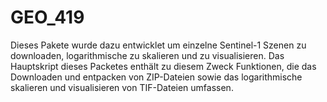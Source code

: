 # GEO_419
Dieses Pakete wurde dazu entwicklet um einzelne Sentinel-1 Szenen zu downloaden, logarithmische zu skalieren und zu visualisieren. Das Hauptskript dieses Packetes enthält zu diesem Zweck Funktionen, die das Downloaden und entpacken von ZIP-Dateien sowie das logarithmische skalieren und visualisieren von TIF-Dateien umfassen. 
